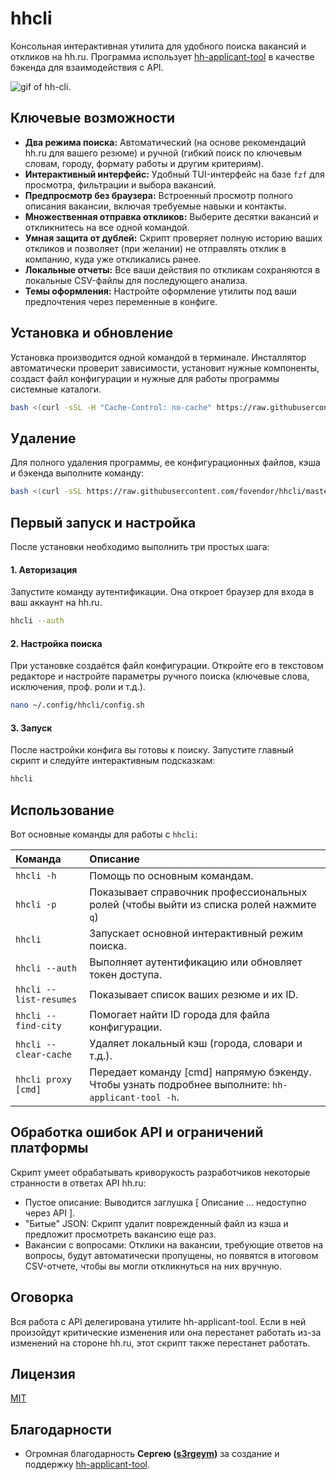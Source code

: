 # hhcli

Консольная интерактивная утилита для удобного поиска вакансий и откликов на hh.ru. Программа использует [hh-applicant-tool](https://github.com/s3rgeym/hh-applicant-tool) в качестве бэкенда для взаимодействия с API.

![gif of hh-cli](img/review.gif "A short demo CLI TUI interface").

## Ключевые возможности

* **Два режима поиска:** Автоматический (на основе рекомендаций hh.ru для вашего резюме) и ручной (гибкий поиск по ключевым словам, городу, формату работы и другим критериям).
* **Интерактивный интерфейс:** Удобный TUI-интерфейс на базе `fzf` для просмотра, фильтрации и выбора вакансий.
* **Предпросмотр без браузера:** Встроенный просмотр полного описания вакансии, включая требуемые навыки и контакты.
* **Множественная отправка откликов:** Выберите десятки вакансий и откликнитесь на все одной командой.
* **Умная защита от дублей:** Скрипт проверяет полную историю ваших откликов и позволяет (при желании) не отправлять отклик в компанию, куда уже откликались ранее.
* **Локальные отчеты:** Все ваши действия по откликам сохраняются в локальные CSV-файлы для последующего анализа.
* **Темы оформления:** Настройте оформление утилиты под ваши предпочтения через переменные в конфиге.

## Установка и обновление

Установка производится одной командой в терминале. Инсталлятор автоматически проверит зависимости, установит нужные компоненты, создаст файл конфигурации и нужные для работы программы системные каталоги.

```bash
bash <(curl -sSL -H "Cache-Control: no-cache" https://raw.githubusercontent.com/fovendor/hhcli/master/install.sh) install
```

## Удаление

Для полного удаления программы, ее конфигурационных файлов, кэша и бэкенда выполните команду:

```bash
bash <(curl -sSL https://raw.githubusercontent.com/fovendor/hhcli/master/install.sh) uninstall
```

## Первый запуск и настройка

После установки необходимо выполнить три простых шага:

#### 1. Авторизация

Запустите команду аутентификации. Она откроет браузер для входа в ваш аккаунт на hh.ru.

```bash
hhcli --auth
```

#### 2. Настройка поиска

При установке создаётся файл конфигурации. Откройте его в текстовом редакторе и настройте параметры ручного поиска (ключевые слова, исключения, проф. роли и т.д.).

```bash
nano ~/.config/hhcli/config.sh
```

#### 3. Запуск

После настройки конфига вы готовы к поиску. Запустите главный скрипт и следуйте интерактивным подсказкам:

```bash
hhcli
```

## Использование

Вот основные команды для работы с `hhcli`:

| Команда | Описание |
| :--- | :--- |
| `hhcli -h` | Помощь по основным командам. |
| `hhcli -p` | Показывает справочник профессиональных ролей (чтобы выйти из списка ролей нажмите `q`) |
| `hhcli` | Запускает основной интерактивный режим поиска. |
| `hhcli --auth` | Выполняет аутентификацию или обновляет токен доступа. |
| `hhcli --list-resumes` | Показывает список ваших резюме и их ID. |
| `hhcli --find-city` | Помогает найти ID города для файла конфигурации. |
| `hhcli --clear-cache` | Удаляет локальный кэш (города, словари и т.д.). |
| `hhcli proxy [cmd]`	| Передает команду [cmd] напрямую бэкенду. Чтобы узнать подробнее выполните: `hh-applicant-tool -h`. |

## Обработка ошибок API и ограничений платформы

Скрипт умеет обрабатывать криворукость разработчиков некоторые странности в ответах API hh.ru:

- Пустое описание: Выводится заглушка [ Описание ... недоступно через API ].
- "Битые" JSON: Скрипт удалит поврежденный файл из кэша и предложит просмотреть вакансию еще раз.
- Вакансии с вопросами: Отклики на вакансии, требующие ответов на вопросы, будут автоматически пропущены, но появятся в итоговом CSV-отчете, чтобы вы могли откликнуться на них вручную.

## Оговорка

Вся работа с API делегирована утилите hh-applicant-tool. Если в ней произойдут критические изменения или она перестанет работать из-за изменений на стороне hh.ru, этот скрипт также перестанет работать.

## Лицензия

[MIT](https://choosealicense.com/licenses/mit/)

## Благодарности

- Огромная благодарность **Сергею ([s3rgeym](https://github.com/s3rgeym))** за создание и поддержку [hh-applicant-tool](https://github.com/s3rgeym/hh-applicant-tool).
